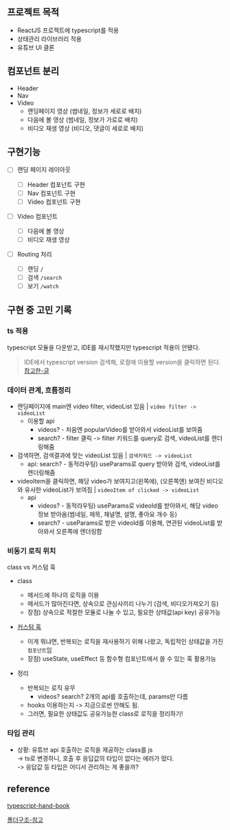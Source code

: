 ## 프로젝트 목적

-   ReactJS 프로젝트에 typescript를 적용
-   상태관리 라이브러리 적용
-   유튜브 UI 클론

## 컴포넌트 분리

-   Header
-   Nav
-   Video
    -   랜딩페이지 영상 (썸네일, 정보가 세로로 배치)
    -   다음에 볼 영상 (썸네일, 정보가 가로로 배치)
    -   비디오 재생 영상 (비디오, 댓글이 세로로 배치)

## 구현기능

-   [ ] 랜딩 페이지 레이아웃

    -   [ ] Header 컴포넌트 구현
    -   [ ] Nav 컴포넌트 구현
    -   [ ] Video 컴포넌트 구현

-   [ ] Video 컴포넌트

    -   [ ] 다음에 볼 영상
    -   [ ] 비디오 재생 영상

-   [ ] Routing 처리
    -   [ ] 랜딩 `/`
    -   [ ] 검색 `/search`
    -   [ ] 보기 `/watch`

## 구현 중 고민 기록

### ts 적용

typescript 모듈을 다운받고, IDE를 재시작했지만 typescript 적용이 안됐다.

> IDE에서 typescript version 검색해, 로컬에 이용할 version을 클릭하면 된다.
> [참고한-글](https://bobbyhadz.com/blog/react-cannot-use-jsx-unless-the-jsx-flag-is-provided)

### 데이터 관계, 흐름정리

-   랜딩페이지에 main엔 video filter, videoList 있음 | `video filter -> videoList`
    -   이용할 api
        -   videos? - 처음엔 popularVideo를 받아와서 videoList를 보여줌
        -   search? - filter 클릭 -> filter 키워드를 query로 검색, videoList를 렌더링해줌
-   검색하면, 검색결과에 맞는 videoList 있음 | `검색키워드 -> videoList`
    -   api: search? - 동적라우팅) useParams로 query 받아와 검색, videoList를 렌더링해줌
-   videoItem을 클릭하면, 해당 video가 보여지고(왼쪽에), (오른쪽엔) 보여진 비디오와 유사한 videoList가 보여짐 | `videoItem of clicked -> videoList`
    -   api
        -   videos? - 동적라우팅) useParams로 videoId를 받아와서, 해당 video 정보 받아옴(썸네일, 제목, 채널명, 설명, 좋아요 개수 등)
        -   search? - useParams로 받은 videoId를 이용해, 연관된 videoList를 받아와서 오른쪽에 렌더링함

### 비동기 로직 위치

class vs 커스텀 훅

-   class
    -   메서드에 하나의 로직을 이용
    -   메서드가 많아진다면, 상속으로 관심사끼리 나누기 (검색, 비디오가져오기 등)
    -   장점) 상속으로 적절한 모듈로 나눌 수 있고, 필요한 상태값(api key) 공유가능
-   [커스텀 훅](https://velog.io/@vvsogi/%EB%A6%AC%EC%95%A1%ED%8A%B8-%EC%BB%A4%EC%8A%A4%ED%85%80-%ED%9B%85%EC%9D%84-%EB%A7%8C%EB%93%A4%EC%96%B4%EB%B3%B4%EC%9E%90)

    -   이게 뭐냐면, 반복되는 로직을 재사용하기 위해 나왔고, 독립적인 상태값을 가진 `컴포넌트`임
    -   장점) useState, useEffect 등 함수형 컴포넌트에서 쓸 수 있는 훅 활용가능

-   정리
    -   반복되는 로직 유무
        -   videos? search? 2개의 api를 호출하는데, params만 다름
    -   hooks 이용하는지 -> 지금으로썬 안해도 됨.
    -   그러면, 필요한 상태값도 공유가능한 class로 로직을 정리하기!

### 타입 관리

-   상황: 유튜브 api 호출하는 로직을 제공하는 class를 js  
    -> ts로 변경하니, 호출 후 응답값의 타입이 없다는 에러가 떴다.  
     -> 응답값 등 타입은 어디서 관리하는 게 좋을까?

## reference

[typescript-hand-book](https://joshua1988.github.io/ts/config/tsconfig.html#%ED%83%80%EC%9E%85%EC%8A%A4%ED%81%AC%EB%A6%BD%ED%8A%B8-%EC%84%A4%EC%A0%95-%ED%8C%8C%EC%9D%BC-tsconfig-json)

[폴더구조-참고](https://github.com/react-boilerplate/react-boilerplate-cra-template)
